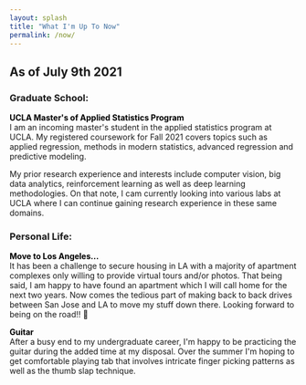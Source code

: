 ```yaml
---
layout: splash
title: "What I'm Up To Now"
permalink: /now/
---
```

## As of July 9th 2021

### Graduate School:  
**<span style="color:rgb(0, 0, 0)"> UCLA Master's of Applied Statistics Program </span>**  
I am an incoming master's student in the applied statistics program at UCLA. My registered coursework for Fall 2021 covers topics such as applied regression, methods in modern statistics, advanced regression and predictive modeling. 

My prior research experience and interests include computer vision, big data analytics, reinforcement learning as well as deep learning methodologies. On that note, I cam currently looking into various labs at UCLA where I can continue gaining research experience in these same domains. 

### Personal Life:
**<span style="color:rgb(0, 0, 0)"> Move to Los Angeles... </span>**   
It has been a challenge to secure housing in LA with a majority of apartment complexes only willing to provide virtual tours and/or photos. That being said, I am happy to have found an apartment which I will call home for the next two years. Now comes the tedious part of making back to back drives between San Jose and LA to move my stuff down there. Looking forward to being on the road!! 🚗

**<span style="color:rgb(0, 0, 0)"> Guitar </span>**  
After a busy end to my undergraduate career, I'm happy to be practicing the guitar during the added time at my disposal. Over the summer I'm hoping to get comfortable playing tab that involves intricate finger picking patterns as well as the thumb slap technique. 










<!-- ### Personal Website:
I recently finished updating website to prep for college and job applications. I hope that the information present is sufficient for my audience to sucesfully evaluate me. If not please feel free to reach out to me for more information or any advice in general using my [contact page](/contact).

### Undegraduate Degree:
I am now in the last quarter and a half of my Bachelor's Degree in Biomedical Engineering at UC Davis with a scheduled graduation of June 2021. At the end of Summer 2020 I finished my minor in computer science. The minor took two quarters longer than expected. However, I attribute this to the extra lower divison computer science classes I registered for in an attempt to strengthen my basic understandings of algorithms and data structures. 

### Work:
__Plant AI and Biophysics Lab__  
I work part time as a Software Developer and Researcher for the PAIBPL under the guidance of [Dr. Mason Earles](https://bae.ucdavis.edu/people/mason-earles){:target="_blank"}. I am currently working on developing a pytorch based Mask-RCNN which trains entirely on synthetic data and generalizes well to the real world.

__Pyxeda.ai__  
I work as a part time software developer for [Pyxeda.ai](https://aiclub.world/about). My work revolves around building machine learning and deep learning pipelines in GCP and AWS.

__Computational RNA Genomics Lab__  
I volunteer as an Undergraduate Computational Biology Researcher under the guidance of [Dr. Sharon Aviran](https://bme.ucdavis.edu/people/sharon-aviran){:target="_blank"} and [Pierce Radecki](https://www.linkedin.com/in/pierce-radecki/){:target="_blank"}. My current work involves aiding the software development of [patteRNA](https://github.com/AviranLab/patteRNA){:target="_blank"}, an unsupervised pattern recognition algorithm that rapidly mines RNA structure motifs from structure profiling data. We are scheduled to publish a research paper later this year with the following working title. 

Pierce Radecki, Kaustubh Deshpande, Rahul Uppuluri, Sharon Aviran. Improved Unsupervised Detection of Structural Motifs in SHAPE Data. 2021 (in preparation)

### Future Plans:  
__M.S. and PhD__  
I am currently in the process of applying to masters programs for Data Science, AI/ML and computer science with an intended start date of 2021. 

Please feel free to reach out if you have any information or advice for me. My contact information and online profiles can be found on my [contact page](/contact) -->
